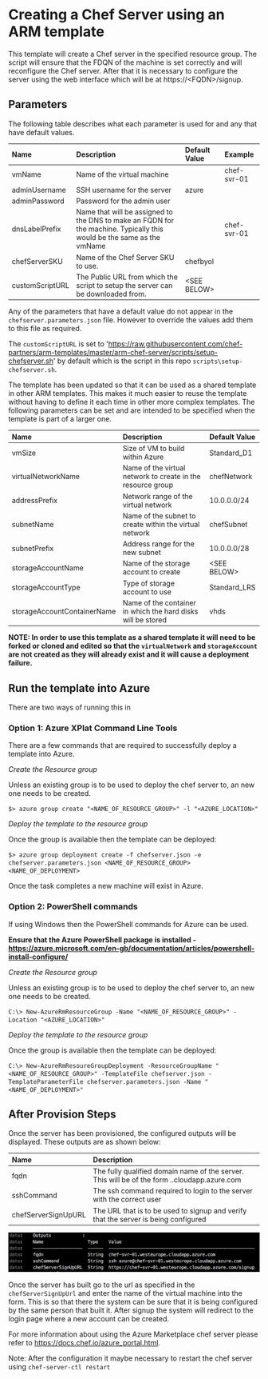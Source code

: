 # Creating a Chef Server using an ARM template

This template will create a Chef server in the specified resource group.  The script will ensure that the FDQN of the machine is set correctly and will reconfigure the Chef server.  After that it is necessary to configure the server using the web interface which will be at https://&lt;FQDN&gt;/signup.

## Parameters

The following table describes what each parameter is used for and any that have default values.

| Name            | Description                                                                                                           | Default Value     | Example     |
|:----------------|:----------------------------------------------------------------------------------------------------------------------|:------------------|:------------|
| vmName          | Name of the virtual machine                                                                                           |                   | chef-svr-01 |
| adminUsername   | SSH username for the server                                                                                           | azure             |             |
| adminPassword   | Password for the admin user                                                                                           |                   |             |
| dnsLabelPrefix  | Name that will be assigned to the DNS to make an FQDN for the machine. Typically this would be the same as the vmName |                   | chef-svr-01 |
| chefServerSKU   | Name of the Chef Server SKU to use.                                                                                   | chefbyol          |             |
| customScriptURL | The Public URL from which the script to setup the server can be downloaded from.                                      | &lt;SEE BELOW&gt; |             |

Any of the parameters that have a default value do not appear in the `chefserver.parameters.json` file.  However to override the values add them to this file as required.

The `customScriptURL` is set to 'https://raw.githubusercontent.com/chef-partners/arm-templates/master/arm-chef-server/scripts/setup-chefserver.sh' by default which is the script in this repo `scripts\setup-chefserver.sh`.

The template has been updated so that it can be used as a shared template in other ARM templates.  This makes it much easier to reuse the template without having to define it each time in other more complex templates.  The following parameters can be set and are intended to be specified when the template is part of a larger one.

| Name                        | Description                                                  | Default Value     |
|:----------------------------|:-------------------------------------------------------------|:------------------|
| vmSize                      | Size of VM to build within Azure                             | Standard_D1       |
| virtualNetworkName          | Name of the virtual network to create in the resource group  | chefNetwork       |
| addressPrefix               | Network range of the virtual network                         | 10.0.0.0/24       |
| subnetName                  | Name of the subnet to create within the virtual network      | chefSubnet        |
| subnetPrefix                | Address range for the new subnet                             | 10.0.0.0/28       |
| storageAccountName          | Name of the storage account to create                        | &lt;SEE BELOW&gt; |
| storageAccountType          | Type of storage account to use                               | Standard_LRS      |
| storageAccountContainerName | Name of the container in which the hard disks will be stored | vhds              |

**NOTE: In order to use this template as a shared template it will need to be forked or cloned and edited so that the `virtualNetwork` and `storageAccount` are not created as they will already exist and it will cause a deployment failure.**

## Run the template into Azure

There are two ways of running this in

### Option 1: Azure XPlat Command Line Tools

There are a few commands that are required to successfully deploy a template into Azure.

_Create the Resource group_

Unless an existing group is to be used to deploy the chef server to, an new one needs to be created.

```
$> azure group create "<NAME_OF_RESOURCE_GROUP>" -l "<AZURE_LOCATION>"
```

_Deploy the template to the resource group_

Once the group is available then the template can be deployed:

```
$> azure group deployment create -f chefserver.json -e chefserver.parameters.json <NAME_OF_RESOURCE_GROUP> <NAME_OF_DEPLOYMENT>
```

Once the task completes a new machine will exist in Azure.

### Option 2: PowerShell commands

If using Windows then the PowerShell commands for Azure can be used.

**Ensure that the Azure PowerShell package is installed - https://azure.microsoft.com/en-gb/documentation/articles/powershell-install-configure/**

_Create the Resource group_

Unless an existing group is to be used to deploy the chef server to, an new one needs to be created.

```
C:\> New-AzureRmResourceGroup -Name "<NAME_OF_RESOURCE_GROUP>" -Location "<AZURE_LOCATION>"
```

_Deploy the template to the resource group_

Once the group is available then the template can be deployed:

```
C:\> New-AzureRmResoureGroupDeployment -ResourceGroupName "<NAME_OF_RESOURCE_GROUP>" -TemplateFile chefserver.json -TemplateParameterFile chefserver.parameters.json -Name "<NAME_OF_DEPLOYMENT>"
```

## After Provision Steps

Once the server has been provisioned, the configured outputs will be displayed.  These outputs are as shown below:

| Name                | Description                                                                                                             |
|:--------------------|:------------------------------------------------------------------------------------------------------------------------|
| fqdn                | The fully qualified domain name of the server.  This will be of the form <dnsLabelPrefix>.<location>.cloudapp.azure.com |
| sshCommand          | The ssh command required to login to the server with the correct user                                                   |
| chefServerSignUpURL | The URL that is to be used to signup and verify that the server is being configured                                     |

![ARM Template Outputs](/arm-chef-server/images/outputs.png)

Once the server has built go to the url as specified in the `chefServerSignUpUrl` and enter the name of the virtual machine into the form.  This is so that there the system can be sure that it is being configured by the same person that built it.  After signup the system will redirect to the login page where a new account can be created.

For more information about using the Azure Marketplace chef server please refer to https://docs.chef.io/azure_portal.html.

Note:  After the configuration it maybe necessary to restart the chef server using `chef-server-ctl restart`
